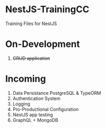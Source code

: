 # NestJS-TrainingCC
Training Files for NestJS

# On-Development
1. <del>CRUD application</del>

# Incoming
1. Data Persistance PostgreSQL & TypeORM
2. Authentication System
3. Logging
4. Pro-Productional Configuration
5. NestJS app testing
6. GraphQL + MongoDB
